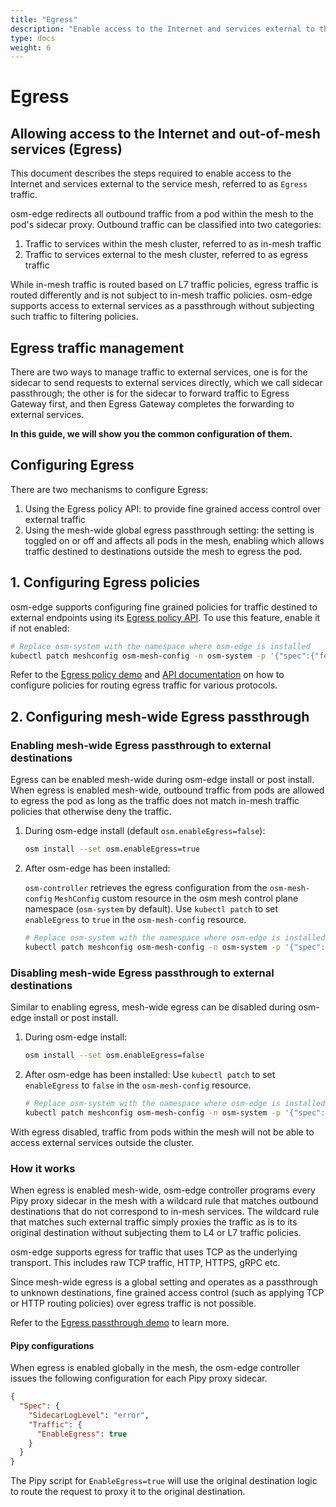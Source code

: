 ```yaml
---
title: "Egress"
description: "Enable access to the Internet and services external to the service mesh."
type: docs
weight: 6
---
```


# Egress

## Allowing access to the Internet and out-of-mesh services (Egress)

This document describes the steps required to enable access to the Internet and services external to the service mesh, referred to as `Egress` traffic.

osm-edge redirects all outbound traffic from a pod within the mesh to the pod's sidecar proxy. Outbound traffic can be classified into two categories:

1. Traffic to services within the mesh cluster, referred to as in-mesh traffic
2. Traffic to services external to the mesh cluster, referred to as egress traffic

While in-mesh traffic is routed based on L7 traffic policies, egress traffic is routed differently and is not subject to in-mesh traffic policies. osm-edge supports access to external services as a passthrough without subjecting such traffic to filtering policies.

## Egress traffic management

There are two ways to manage traffic to external services, one is for the sidecar to send requests to external services directly, which we call sidecar passthrough; the other is for the sidecar to forward traffic to Egress Gateway first, and then Egress Gateway completes the forwarding to external services.

**In this guide, we will show you the common configuration of them.**

## Configuring Egress

There are two mechanisms to configure Egress:

1. Using the Egress policy API: to provide fine grained access control over external traffic
2. Using the mesh-wide global egress passthrough setting: the setting is toggled on or off and affects all pods in the mesh, enabling which allows traffic destined to destinations outside the mesh to egress the pod.

## 1. Configuring Egress policies

osm-edge supports configuring fine grained policies for traffic destined to external endpoints using its [Egress policy API][1]. To use this feature, enable it if not enabled:

```bash
# Replace osm-system with the namespace where osm-edge is installed
kubectl patch meshconfig osm-mesh-config -n osm-system -p '{"spec":{"featureFlags":{"enableEgressPolicy":true}}}'  --type=merge
```

Refer to the [Egress policy demo](/docs/demos/egress_policy) and [API documentation][1] on how to configure policies for routing egress traffic for various protocols.

## 2. Configuring mesh-wide Egress passthrough

### Enabling mesh-wide Egress passthrough to external destinations

Egress can be enabled mesh-wide during osm-edge install or post install. When egress is enabled mesh-wide, outbound traffic from pods are allowed to egress the pod as long as the traffic does not match in-mesh traffic policies that otherwise deny the traffic.

1. During osm-edge install (default `osm.enableEgress=false`):

   ```bash
   osm install --set osm.enableEgress=true
   ```

2. After osm-edge has been installed:

   `osm-controller` retrieves the egress configuration from the `osm-mesh-config` `MeshConfig` custom resource in the osm mesh control plane namespace (`osm-system` by default). Use `kubectl patch` to set `enableEgress` to `true` in the `osm-mesh-config` resource.

   ```bash
   # Replace osm-system with the namespace where osm-edge is installed
   kubectl patch meshconfig osm-mesh-config -n osm-system -p '{"spec":{"traffic":{"enableEgress":true}}}' --type=merge
   ```

### Disabling mesh-wide Egress passthrough to external destinations

Similar to enabling egress, mesh-wide egress can be disabled during osm-edge install or post install.

1. During osm-edge install:

   ```bash
   osm install --set osm.enableEgress=false
   ```

2. After osm-edge has been installed:
   Use `kubectl patch` to set `enableEgress` to `false` in the `osm-mesh-config` resource.
   ```bash
   # Replace osm-system with the namespace where osm-edge is installed
   kubectl patch meshconfig osm-mesh-config -n osm-system -p '{"spec":{"traffic":{"enableEgress":false}}}'  --type=merge
   ```

With egress disabled, traffic from pods within the mesh will not be able to access external services outside the cluster.

### How it works

When egress is enabled mesh-wide, osm-edge controller programs every Pipy proxy sidecar in the mesh with a wildcard rule that matches outbound destinations that do not correspond to in-mesh services. The wildcard rule that matches such external traffic simply proxies the traffic as is to its original destination without subjecting them to L4 or L7 traffic policies.

osm-edge supports egress for traffic that uses TCP as the underlying transport. This includes raw TCP traffic, HTTP, HTTPS, gRPC etc.

Since mesh-wide egress is a global setting and operates as a passthrough to unknown destinations, fine grained access control (such as applying TCP or HTTP routing policies) over egress traffic is not possible.

Refer to the [Egress passthrough demo](/docs/demos/egress_passthrough) to learn more.

#### Pipy configurations

When egress is enabled globally in the mesh, the osm-edge controller issues the following configuration for each Pipy proxy sidecar.

```json
{
  "Spec": {
    "SidecarLogLevel": "error",
    "Traffic": {
      "EnableEgress": true
    }
  }
}
```

The Pipy script for `EnableEgress=true` will use the original destination logic to route the request to proxy it to the original destination.

[1]: /docs/api_reference/policy/v1alpha1/#policy.openservicemesh.io/v1alpha1.EgressSpec
